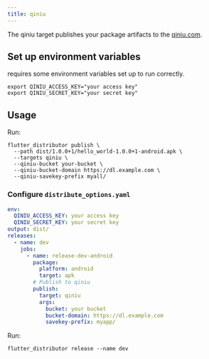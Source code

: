 ```yaml
---
title: qiniu
---
```


The qiniu target publishes your package artifacts to the [qiniu.com](https://qiniu.com).

## Set up environment variables

requires some environment variables set up to run correctly.

```
export QINIU_ACCESS_KEY="your access key"
export QINIU_SECRET_KEY="your secret key"
```

## Usage

Run:

```
flutter_distributor publish \
  --path dist/1.0.0+1/hello_world-1.0.0+1-android.apk \
  --targets qiniu \
  --qiniu-bucket your-bucket \
  --qiniu-bucket-domain https://dl.example.com \
  --qiniu-savekey-prefix myall/
```

### Configure `distribute_options.yaml`

```yaml
env:
  QINIU_ACCESS_KEY: your access key
  QINIU_SECRET_KEY: your secret key
output: dist/
releases:
  - name: dev
    jobs:
      - name: release-dev-android
        package:
          platform: android
          target: apk
        # Publish to qiniu
        publish:
          target: qiniu
          args:
            bucket: your bucket
            bucket-domain: https://dl.example.com
            savekey-prefix: myapp/

```

Run:

```
flutter_distributor release --name dev
```
